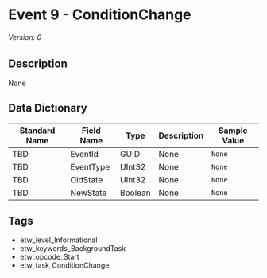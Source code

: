 # Event 9 - ConditionChange
###### Version: 0

## Description
None

## Data Dictionary
|Standard Name|Field Name|Type|Description|Sample Value|
|---|---|---|---|---|
|TBD|EventId|GUID|None|`None`|
|TBD|EventType|UInt32|None|`None`|
|TBD|OldState|UInt32|None|`None`|
|TBD|NewState|Boolean|None|`None`|

## Tags
* etw_level_Informational
* etw_keywords_BackgroundTask
* etw_opcode_Start
* etw_task_ConditionChange